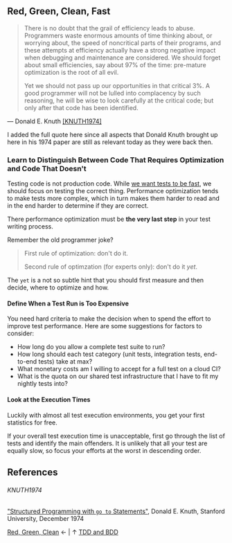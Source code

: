 ## Red, Green, Clean, Fast

> There is no doubt that the grail of efficiency leads to abuse. Programmers waste enormous amounts of time thinking about, or worrying about, the speed of noncritical parts of their programs, and these attempts at efficiency actually have a strong negative impact when debugging and maintenance are considered. We should forget about small efficiencies, say about 97% of the time: pre-mature optimization is the root of all evil.
> 
> Yet we should not pass up our opportunities in that critical 3%. A good programmer will not be lulled into complacency by such reasoning, he will be wise to look carefully at the critical code; but only after that code has been identified.

&mdash; Donald E. Knuth [[KNUTH1974]](#knuth1974)

I added the full quote here since all aspects that Donald Knuth brought up here in his 1974 paper are still as relevant today as they were back then.

### Learn to Distinguish Between Code That Requires Optimization and Code That Doesn't

Testing code is not production code. While [we want tests to be fast](../automatic_testing.md#speed-matters), we should focus on testing the correct thing. Performance optimization tends to make tests more complex, which in turn makes them harder to read and in the end harder to determine if they are correct.

There performance optimization must be **the very last step** in your test writing process.

Remember the old programmer joke?

> First rule of optimization: don't do it.
> 
> Second rule of optimzation (for experts only): don't do it _yet_.

The `yet` is a not so subtle hint that you should first measure and then decide, where to optimize and how.

#### Define When a Test Run is Too Expensive

You need hard criteria to make the decision when to spend the effort to improve test performance. Here are some suggestions for factors to consider:

* How long do you allow a complete test suite to run?
* How long should each test category (unit tests, integration tests, end-to-end tests) take at max?
* What monetary costs am I willing to accept for a full test on a cloud CI?
* What is the quota on our shared test infrastructure that I have to fit my nightly tests into?

#### Look at the Execution Times

Luckily with almost all test execution environments, you get your first statistics for free.

<!-- TODO: add screenshot from execution of long-running tests -->

If your overall test execution time is unacceptable, first go through the list of tests and identify the main offenders. It is unlikely that all your test are equally slow, so focus your efforts at the worst in descending order.

## References

###### KNUTH1974

["Structured Programming with `go to` Statements"](https://dl.acm.org/doi/10.1145/356635.356640), Donald E. Knuth, Stanford University, December 1974

[Red, Green, Clean](red_green_clean.md) &larr; | &uarr; [TDD and BDD](tdd_and_bdd.md)